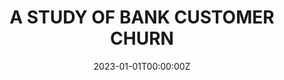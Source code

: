 ---
title: A STUDY OF BANK CUSTOMER CHURN
summary: An example of linking directly to an external project website using `external_link`.

tags:
  - Machine Learning
date: "2023-01-01T00:00:00Z"

# Optional external URL for project (replaces project detail page).
external_link: https://github.com/mus514

image:
  focal_point: Smart
---